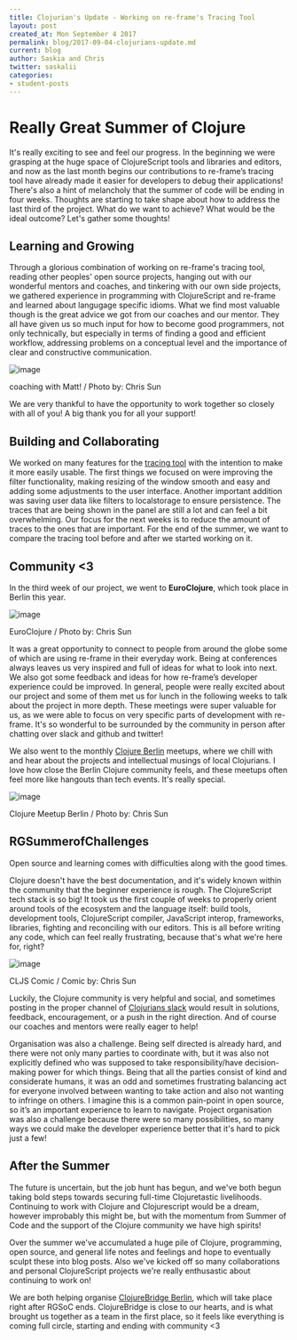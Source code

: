 ```yaml
---
title: Clojurian's Update - Working on re-frame's Tracing Tool
layout: post
created_at: Mon September 4 2017
permalink: blog/2017-09-04-clojurians-update.md 
current: blog
author: Saskia and Chris
twitter: saskalii
categories:
- student-posts
---
```



# Really Great Summer of Clojure

It's really exciting to see and feel our progress. In the beginning we were grasping at the huge space of ClojureScript tools and libraries and editors, and now as the last month begins our contributions to re-frame’s tracing tool have already made it easier for developers to debug their applications! There's also a hint of melancholy that the summer of code will be ending in four weeks. Thoughts are starting to take shape about how to address the last third of the project. What do we want to achieve? What would be the ideal outcome? Let's gather some thoughts!

## Learning and Growing

Through a glorious combination of working on re-frame's tracing tool, reading other peoples' open source projects, hanging out with our wonderful mentors and coaches, and tinkering with our own side projects, we gathered experience in programming with ClojureScript and re-frame and learned about langugage specific idioms. What we find most valuable though is the great advice we got from our coaches and our mentor. They all have given us so much input for how to become good programmers, not only technically, but especially in terms of finding a good and efficient workflow, addressing problems on a conceptual level and the importance of clear and constructive communication. 

![image](/img/blog/2016/coaching.jpg)
<div class="image-credits">coaching with Matt! / Photo by: Chris Sun</div>

We are very thankful to have the opportunity to work together so closely with all of you! A big thank you for all your support!

## Building and Collaborating

We worked on many features for the [tracing tool](https://github.com/Day8/re-frame-trace) with the intention to make it more easily usable. The first things we focused on were improving the filter functionality, making resizing of the window smooth and easy and adding some adjustments to the user interface. Another important addition was saving user data like filters to localstorage to ensure persistence. The traces that are being shown in the panel are still a lot and can feel a bit overwhelming. Our focus for the next weeks is to reduce the amount of traces to the ones that are important. For the end of the summer, we want to compare the tracing tool before and after we started working on it.  

## Community <3

In the third week of our project, we went to **EuroClojure**, which took place in Berlin this year. 

![image](/img/blog/2016/euroclojure.png)
<div class="image-credits">EuroClojure / Photo by: Chris Sun</div>

It was a great opportunity to connect to people from around the globe some of which are using re-frame in their everyday work. Being at conferences always leaves us very inspired and full of ideas for what to look into next. We also got some feedback and ideas for how re-frame’s developer experience could be improved. In general, people were really excited about our project and some of them met us for lunch in the following weeks to talk about the project in more depth. These meetings were super valuable for us, as we were able to focus on very specific parts of development with re-frame. It's so wonderful to be surrounded by the community in person after chatting over slack and github and twitter!

We also went to the monthly [Clojure Berlin](https://www.meetup.com/Clojure-Berlin) meetups, where we chill with and hear about the projects and intellectual musings of local Clojurians. I love how close the Berlin Clojure community feels, and these meetups often feel more like hangouts than tech events. It's really special.

![image](/img/blog/2016/clojure-meetup.png)
<div class="image-credits">Clojure Meetup Berlin / Photo by: Chris Sun</div>


## RGSummerofChallenges

Open source and learning comes with difficulties along with the good times.

Clojure doesn't have the best documentation, and it's widely known within the community that the beginner experience is rough. The ClojureScript tech stack is so big! It took us the first couple of weeks to properly orient around tools of the ecosystem and the language itself: build tools, development tools, ClojureScript compiler, JavaScript interop, frameworks, libraries, fighting and reconciling with our editors. This is all before writing any code, which can feel really frustrating, because that's what we're here for, right?

![image](/img/blog/2016/cljs-comic.jpg)
<div class="image-credits">CLJS Comic / Comic by: Chris Sun</div>

Luckily, the Clojure community is very helpful and social, and sometimes posting in the proper channel of [Clojurians slack](http://clojurians.net) would result in solutions, feedback, encouragement, or a push in the right direction. And of course our coaches and mentors were really eager to help!

Organisation was also a challenge. Being self directed is already hard, and there were not only many parties to coordinate with, but it was also not explicitly defined who was supposed to take responsibility/have decision-making power for which things. Being that all the parties consist of kind and considerate humans, it was an odd and sometimes frustrating balancing act for everyone involved between wanting to take action and also not wanting to infringe on others. I imagine this is a common pain-point in open source, so it’s an important experience to learn to navigate. Project organisation was also a challenge because there were so many possibilities, so many ways we could make the developer experience better that it's hard to pick just a few!

## After the Summer

The future is uncertain, but the job hunt has begun, and we've both begun taking bold steps towards securing full-time Clojuretastic livelihoods. Continuing to work with Clojure and Clojurescript would be a dream, however improbably this might be, but with the momentum from Summer of Code and the support of the Clojure community we have high spirits!

Over the summer we've accumulated a huge pile of Clojure, programming, open source, and general life notes and feelings and hope to eventually sculpt these into blog posts. Also we've kicked off so many collaborations and personal ClojureScript projects we're really enthusastic about continuing to work on!

We are both helping organise [ClojureBridge Berlin](http://clojurebridge-berlin.org), which will take place right after RGSoC ends. ClojureBridge is close to our hearts, and is what brought us together as a team in the first place, so it feels like everything is coming full circle, starting and ending with community <3